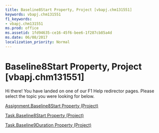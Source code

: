 ```yaml
---
title: Baseline8Start Property, Project [vbapj.chm131551]
keywords: vbapj.chm131551
f1_keywords:
- vbapj.chm131551
ms.prod: office
ms.assetid: 1fd94635-ce16-45f6-bee6-1f287cb85a4d
ms.date: 06/08/2017
localization_priority: Normal
---
```



# Baseline8Start Property, Project [vbapj.chm131551]

Hi there! You have landed on one of our F1 Help redirector pages. Please select the topic you were looking for below.

[Assignment.Baseline8Start Property (Project)](http://msdn.microsoft.com/library/888fcd06-cd02-0743-8f85-1038abddf9a8%28Office.15%29.aspx)

[Task.Baseline8Start Property (Project)](http://msdn.microsoft.com/library/4260d43f-11ef-14e1-6ecb-9f05e2a70633%28Office.15%29.aspx)

[Task.Baseline9Duration Property (Project)](http://msdn.microsoft.com/library/22c3a7bb-3224-e85a-c0b0-cd7d8f876859%28Office.15%29.aspx)

